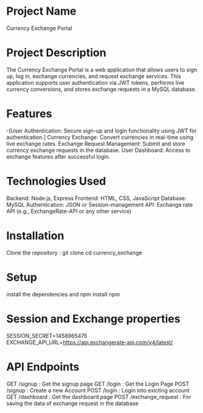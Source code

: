 # Project Name
Currency Exchange Portal
# Project Description
The Currency Exchange Portal is a web application that allows users to sign up, log in, exchange currencies, and request exchange 
services. This application supports user authentication via JWT tokens, performs live currency conversions,
and stores exchange requests in a MySQL database.

# Features
-[User Authentication: Secure sign-up and login functionality using JWT for authentication.]
Currency Exchange: Convert currencies in real-time using live exchange rates.
Exchange Request Management: Submit and store currency exchange requests in the database.
User Dashboard: Access to exchange features after successful login.

# Technologies Used
Backend: Node.js, Express
Frontend: HTML, CSS, JavaScript
Database: MySQL
Authentication: JSON or Session-management
API: Exchange rate API (e.g., ExchangeRate-API or any other service)

# Installation
Clone the repository : git clone
cd currency_exchange

# Setup
install the dependencies and npm 
install npm

# Session and Exchange properties
SESSION_SECRET=1458965475
EXCHANGE_API_URL=https://api.exchangerate-api.com/v4/latest/

# API Endpoints
GET /signup : Get the signup page
GET /login : Get the Login Page
POST /signup : Create a new Account
POST /login : Login into exicting account
GET /dashboard : Get the dashboard page
POST /exchange_request : For saving the data of exchange request in the database

